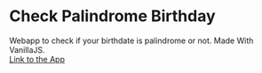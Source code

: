 # Check Palindrome Birthday
Webapp to check if your birthdate is palindrome or not. Made With VanillaJS.<br>
[Link to the App](https://letscheckbirthdaypalindrome.netlify.app/ "Palindrome Birthday")
